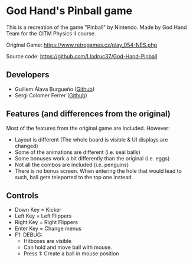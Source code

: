 # God Hand's Pinball game
This is a recreation of the game "Pinball" by Nintendo. Made by God Hand Team for the CITM Physics II course.

Original Game: https://www.retrogames.cz/play_054-NES.php

Source code: https://github.com/Lladruc37/God-Hand-Pinball


## Developers

 - Guillem Álava Burgueño ([Github](https://github.com/WillyTrek19))
 - Sergi Colomer Ferrer ([Github](https://github.com/Lladruc37))


## Features (and differences from the original)
Most of the features from the original game are included. However:
  - Layout is different (The whole board is visible & UI displays are changed)
  - Some of the animations are different (i.e. seal balls)
  - Some bonuses work a bit differently than the original (i.e. eggs)
  - Not all the combos are included (i.e. penguins)
  - There is no bonus screen. When entering the hole that would lead to such, ball gets teleported to the top one instead.
  

## Controls
- Down Key = Kicker
- Left Key = Left Flippers
- Right Key = Right Flippers
- Enter Key = Change menus
- F1: DEBUG:
  - Hitboxes are visible
  - Can hold and move ball with mouse.
  - Press 1: Create a ball in mouse position
